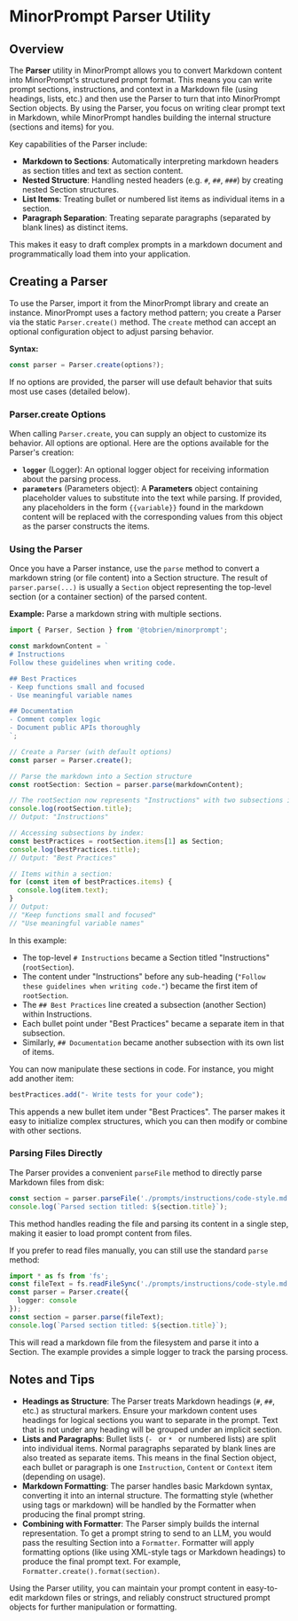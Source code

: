 # MinorPrompt Parser Utility

## Overview

The **Parser** utility in MinorPrompt allows you to convert Markdown content into MinorPrompt's structured prompt format. This means you can write prompt sections, instructions, and context in a Markdown file (using headings, lists, etc.) and then use the Parser to turn that into MinorPrompt Section objects. By using the Parser, you focus on writing clear prompt text in Markdown, while MinorPrompt handles building the internal structure (sections and items) for you.

Key capabilities of the Parser include:

* **Markdown to Sections**: Automatically interpreting markdown headers as section titles and text as section content.
* **Nested Structure**: Handling nested headers (e.g. `#`, `##`, `###`) by creating nested Section structures.
* **List Items**: Treating bullet or numbered list items as individual items in a section.
* **Paragraph Separation**: Treating separate paragraphs (separated by blank lines) as distinct items.

This makes it easy to draft complex prompts in a markdown document and programmatically load them into your application.

## Creating a Parser

To use the Parser, import it from the MinorPrompt library and create an instance. MinorPrompt uses a factory method pattern; you create a Parser via the static `Parser.create()` method. The `create` method can accept an optional configuration object to adjust parsing behavior.

**Syntax:**

```ts
const parser = Parser.create(options?);
```

If no options are provided, the parser will use default behavior that suits most use cases (detailed below).

### Parser.create Options

When calling `Parser.create`, you can supply an object to customize its behavior. All options are optional. Here are the options available for the Parser's creation:

* **`logger`** (Logger): An optional logger object for receiving information about the parsing process.
* **`parameters`** (Parameters object): A **Parameters** object containing placeholder values to substitute into the text while parsing. If provided, any placeholders in the form `{{variable}}` found in the markdown content will be replaced with the corresponding values from this object as the parser constructs the items.

### Using the Parser

Once you have a Parser instance, use the `parse` method to convert a markdown string (or file content) into a Section structure. The result of `parser.parse(...)` is usually a `Section` object representing the top-level section (or a container section) of the parsed content.

**Example:** Parse a markdown string with multiple sections.

```ts
import { Parser, Section } from '@tobrien/minorprompt';

const markdownContent = `
# Instructions
Follow these guidelines when writing code.

## Best Practices
- Keep functions small and focused  
- Use meaningful variable names

## Documentation
- Comment complex logic  
- Document public APIs thoroughly
`;

// Create a Parser (with default options)
const parser = Parser.create();

// Parse the markdown into a Section structure
const rootSection: Section = parser.parse(markdownContent);

// The rootSection now represents "Instructions" with two subsections inside.
console.log(rootSection.title); 
// Output: "Instructions"

// Accessing subsections by index:
const bestPractices = rootSection.items[1] as Section;
console.log(bestPractices.title); 
// Output: "Best Practices"

// Items within a section:
for (const item of bestPractices.items) {
  console.log(item.text);
}
// Output:
// "Keep functions small and focused"
// "Use meaningful variable names"
```

In this example:

* The top-level `# Instructions` became a Section titled "Instructions" (`rootSection`).
* The content under "Instructions" before any sub-heading (`"Follow these guidelines when writing code."`) became the first item of `rootSection`.
* The `## Best Practices` line created a subsection (another Section) within Instructions.
* Each bullet point under "Best Practices" became a separate item in that subsection.
* Similarly, `## Documentation` became another subsection with its own list of items.

You can now manipulate these sections in code. For instance, you might add another item:

```ts
bestPractices.add("- Write tests for your code");
```

This appends a new bullet item under "Best Practices". The parser makes it easy to initialize complex structures, which you can then modify or combine with other sections.

### Parsing Files Directly

The Parser provides a convenient `parseFile` method to directly parse Markdown files from disk:

```ts
const section = parser.parseFile('./prompts/instructions/code-style.md');
console.log(`Parsed section titled: ${section.title}`);
```

This method handles reading the file and parsing its content in a single step, making it easier to load prompt content from files.

If you prefer to read files manually, you can still use the standard `parse` method:

```ts
import * as fs from 'fs';
const fileText = fs.readFileSync('./prompts/instructions/code-style.md', 'utf-8');
const parser = Parser.create({ 
  logger: console
});
const section = parser.parse(fileText);
console.log(`Parsed section titled: ${section.title}`);
```

This will read a markdown file from the filesystem and parse it into a Section. The example provides a simple logger to track the parsing process.

## Notes and Tips

* **Headings as Structure**: The Parser treats Markdown headings (`#`, `##`, etc.) as structural markers. Ensure your markdown content uses headings for logical sections you want to separate in the prompt. Text that is not under any heading will be grouped under an implicit section.
* **Lists and Paragraphs**: Bullet lists (`- ` or `* ` or numbered lists) are split into individual items. Normal paragraphs separated by blank lines are also treated as separate items. This means in the final Section object, each bullet or paragraph is one `Instruction`, `Content` or `Context` item (depending on usage).
* **Markdown Formatting**: The parser handles basic Markdown syntax, converting it into an internal structure. The formatting style (whether using tags or markdown) will be handled by the Formatter when producing the final prompt string.
* **Combining with Formatter**: The Parser simply builds the internal representation. To get a prompt string to send to an LLM, you would pass the resulting Section into a `Formatter`. Formatter will apply formatting options (like using XML-style tags or Markdown headings) to produce the final prompt text. For example, `Formatter.create().format(section)`.

Using the Parser utility, you can maintain your prompt content in easy-to-edit markdown files or strings, and reliably construct structured prompt objects for further manipulation or formatting.

